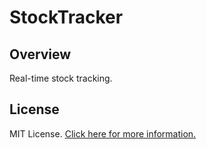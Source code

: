# StockTracker

## Overview

Real-time stock tracking.

## License

MIT License. [Click here for more information.](LICENSE.md)
